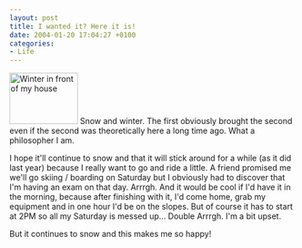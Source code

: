 ```yaml
---
layout: post
title: I wanted it? Here it is!
date: 2004-01-20 17:04:27 +0100
categories:
- Life
---
```

<a href="http://www.rusiczki.net/blog/blogpics/winter_in_front_of_my_house.php" onclick="window.open('http://www.rusiczki.net/blog/blogpics/winter_in_front_of_my_house.php','popup','width=640,height=480,scrollbars=no,resizable=no,toolbar=no,directories=no,location=no,menubar=no,status=no,left=0,top=0'); return false"><img src="http://www.rusiczki.net/blog/blogpics/winter_in_front_of_my_house-thumb.jpg" width="120" height="90" border="0" alt="Winter in front of my house" class="postimage" /></a> Snow and winter. The first obviously brought the second even if the second was theoretically here a long time ago. What a philosopher I am.

I hope it'll continue to snow and that it will stick around for a while (as it did last year) because I really want to go and ride a little. A friend promised me we'll go skiing / boarding on Saturday but I obviously had to discover that I'm having an exam on that day. Arrrgh. And it would be cool if I'd have it in the morning, because after finishing with it, I'd come home, grab my equipment and in one hour I'd be on the slopes. But of course it has to start at 2PM so all my Saturday is messed up... Double Arrrgh. I'm a bit upset.

But it continues to snow and this makes me so happy!
